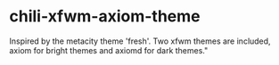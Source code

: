 # chili-xfwm-axiom-theme

Inspired by the metacity theme 'fresh'.
Two xfwm themes are included, axiom for bright themes and axiomd for dark themes."
